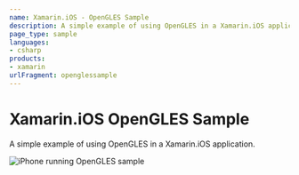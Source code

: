 ```yaml
---
name: Xamarin.iOS - OpenGLES Sample
description: A simple example of using OpenGLES in a Xamarin.iOS application. Preview
page_type: sample
languages:
- csharp
products:
- xamarin
urlFragment: openglessample
---
```

# Xamarin.iOS OpenGLES Sample

A simple example of using OpenGLES in a Xamarin.iOS application.

![iPhone running OpenGLES sample](Screenshots/OpenGLESSample.jpg)
